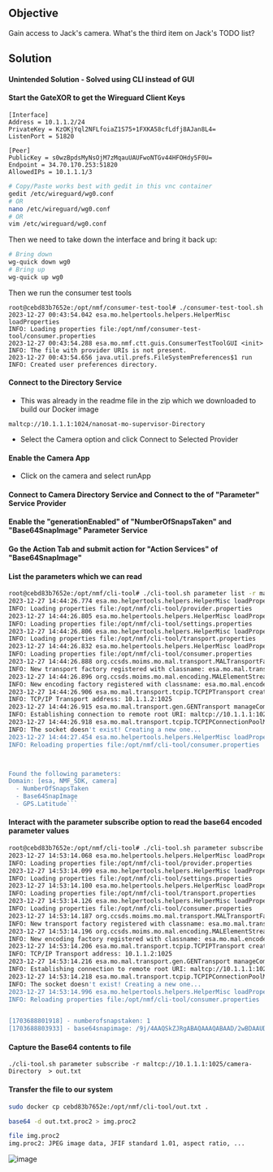 ## Objective
Gain access to Jack's camera. What's the third item on Jack's TODO list?

## Solution

#### Unintended Solution - Solved using CLI instead of GUI
#### Start the GateXOR to get the Wireguard Client Keys
```
[Interface]
Address = 10.1.1.2/24
PrivateKey = KzOKjYql2NFLfoiaZ1S75+1FXKA58cfLdfj8AJan8L4=
ListenPort = 51820

[Peer]
PublicKey = s0wzBpdsMyNsOjM7zMqauUAUFwoNTGv44HFOHdy5F0U=
Endpoint = 34.70.170.253:51820
AllowedIPs = 10.1.1.1/3
```
``` bash
# Copy/Paste works best with gedit in this vnc container
gedit /etc/wireguard/wg0.conf
# OR
nano /etc/wireguard/wg0.conf
# OR
vim /etc/wireguard/wg0.conf
```

Then we need to take down the interface and bring it back up:

``` bash
# Bring down
wg-quick down wg0
# Bring up
wg-quick up wg0
```
Then we run the consumer test tools
```
root@cebd83b7652e:/opt/nmf/consumer-test-tool# ./consumer-test-tool.sh 
2023-12-27 00:43:54.042 esa.mo.helpertools.helpers.HelperMisc loadProperties
INFO: Loading properties file:/opt/nmf/consumer-test-tool/consumer.properties
2023-12-27 00:43:54.288 esa.mo.nmf.ctt.guis.ConsumerTestToolGUI <init>
INFO: The file with provider URIs is not present.
2023-12-27 00:43:54.656 java.util.prefs.FileSystemPreferences$1 run
INFO: Created user preferences directory.

```

#### Connect to the Directory Service

- This was already in the readme file in the zip which we downloaded to build our Docker image
```
maltcp://10.1.1.1:1024/nanosat-mo-supervisor-Directory
```
- Select the Camera option and click Connect to Selected Provider

#### Enable the Camera App
- Click on the camera and select runApp

#### Connect to Camera Directory Service and Connect to the of "Parameter" Service Provider
 
#### Enable the "generationEnabled" of "NumberOfSnapsTaken" and "Base64SnapImage" Parameter Service

#### Go the Action Tab and submit action for "Action Services" of "Base64SnapImage"

#### List the parameters which we can read
```bash
root@cebd83b7652e:/opt/nmf/cli-tool# ./cli-tool.sh parameter list -r maltcp://10.1.1.1:1025/camera-Directory
2023-12-27 14:44:26.774 esa.mo.helpertools.helpers.HelperMisc loadProperties
INFO: Loading properties file:/opt/nmf/cli-tool/provider.properties
2023-12-27 14:44:26.805 esa.mo.helpertools.helpers.HelperMisc loadProperties
INFO: Loading properties file:/opt/nmf/cli-tool/settings.properties
2023-12-27 14:44:26.806 esa.mo.helpertools.helpers.HelperMisc loadProperties
INFO: Loading properties file:/opt/nmf/cli-tool/transport.properties
2023-12-27 14:44:26.832 esa.mo.helpertools.helpers.HelperMisc loadProperties
INFO: Loading properties file:/opt/nmf/cli-tool/consumer.properties
2023-12-27 14:44:26.888 org.ccsds.moims.mo.mal.transport.MALTransportFactory newFactory
INFO: New transport factory registered with classname: esa.mo.mal.transport.tcpip.TCPIPTransportFactoryImpl
2023-12-27 14:44:26.896 org.ccsds.moims.mo.mal.encoding.MALElementStreamFactory newFactory
INFO: New encoding factory registered with classname: esa.mo.mal.encoder.binary.fixed.FixedBinaryStreamFactory
2023-12-27 14:44:26.906 esa.mo.mal.transport.tcpip.TCPIPTransport createTransportAddress
INFO: TCP/IP Transport address: 10.1.1.2:1025
2023-12-27 14:44:26.915 esa.mo.mal.transport.gen.GENTransport manageCommunicationChannel
INFO: Establishing connection to remote root URI: maltcp://10.1.1.1:1025
2023-12-27 14:44:26.918 esa.mo.mal.transport.tcpip.TCPIPConnectionPoolManager get
INFO: The socket doesn't exist! Creating a new one...
2023-12-27 14:44:27.454 esa.mo.helpertools.helpers.HelperMisc loadProperties
INFO: Reloading properties file:/opt/nmf/cli-tool/consumer.properties



Found the following parameters: 
Domain: [esa, NMF_SDK, camera]
  - NumberOfSnapsTaken
  - Base64SnapImage
  - GPS.Latitude```

```

#### Interact with the parameter subscribe option to read the base64 encoded parameter values
```bash 
root@cebd83b7652e:/opt/nmf/cli-tool# ./cli-tool.sh parameter subscribe -r maltcp://10.1.1.1:1025/camera-Directory 
2023-12-27 14:53:14.068 esa.mo.helpertools.helpers.HelperMisc loadProperties
INFO: Loading properties file:/opt/nmf/cli-tool/provider.properties
2023-12-27 14:53:14.099 esa.mo.helpertools.helpers.HelperMisc loadProperties
INFO: Loading properties file:/opt/nmf/cli-tool/settings.properties
2023-12-27 14:53:14.100 esa.mo.helpertools.helpers.HelperMisc loadProperties
INFO: Loading properties file:/opt/nmf/cli-tool/transport.properties
2023-12-27 14:53:14.126 esa.mo.helpertools.helpers.HelperMisc loadProperties
INFO: Loading properties file:/opt/nmf/cli-tool/consumer.properties
2023-12-27 14:53:14.187 org.ccsds.moims.mo.mal.transport.MALTransportFactory newFactory
INFO: New transport factory registered with classname: esa.mo.mal.transport.tcpip.TCPIPTransportFactoryImpl
2023-12-27 14:53:14.196 org.ccsds.moims.mo.mal.encoding.MALElementStreamFactory newFactory
INFO: New encoding factory registered with classname: esa.mo.mal.encoder.binary.fixed.FixedBinaryStreamFactory
2023-12-27 14:53:14.206 esa.mo.mal.transport.tcpip.TCPIPTransport createTransportAddress
INFO: TCP/IP Transport address: 10.1.1.2:1025
2023-12-27 14:53:14.216 esa.mo.mal.transport.gen.GENTransport manageCommunicationChannel
INFO: Establishing connection to remote root URI: maltcp://10.1.1.1:1025
2023-12-27 14:53:14.218 esa.mo.mal.transport.tcpip.TCPIPConnectionPoolManager get
INFO: The socket doesn't exist! Creating a new one...
2023-12-27 14:53:14.996 esa.mo.helpertools.helpers.HelperMisc loadProperties
INFO: Reloading properties file:/opt/nmf/cli-tool/consumer.properties


[1703688801918] - numberofsnapstaken: 1
[1703688803933] - base64snapimage: /9j/4AAQSkZJRgABAQAAAQABAAD/2wBDAAUDBAQEAwUEBAQFBQUGBwwIBwcHBw8LCwkMEQ8SEhEPERETFhwXExQaFRERGCEYGh0dHx8fExciJCIeJBweHx7/2wBDAQUFBQcGBw4ICA4eFBEUHh4eHh4eHh4eHh4eHh4eHh4eHh4eHh4eHh4eHh4eHh4eHh4eHh4eHh4eHh4eHh4eHh7/wAARCAgACAADAREAAhEBAxEB/8QAHQAAAAcBA
```
#### Capture the Base64 contents to file
```
./cli-tool.sh parameter subscribe -r maltcp://10.1.1.1:1025/camera-Directory  > out.txt
```

#### Transfer the file to our system

```bash
sudo docker cp cebd83b7652e:/opt/nmf/cli-tool/out.txt .
```
```bash
base64 -d out.txt.proc2 > img.proc2
```
```bash
file img.proc2               
img.proc2: JPEG image data, JFIF standard 1.01, aspect ratio, ...
```
![image](https://github.com/dibsy/sans-holiday-hack-2023/assets/1623243/60474560-0f3c-479a-b5f3-ad14718bc86e)
